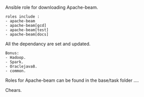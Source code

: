 
  Ansible role for downloading Apache-beam. 

	roles include :
	- apache-beam
	- apache-beam[gcd]
	- apache-beam[test]
	- apache-beam[docs]



  All the dependancy are set and updated. 

	Bonus: 
	- Hadoop. 
	- Spark. 
	- Oraclejava8.
	- common. 


 Roles for Apache-beam can be found in the base/task folder .... 


Chears. 
